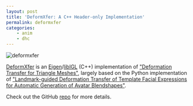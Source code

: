 ```yaml
---
layout: post
title: 'DeformXfer: A C++ Header-only Implementation'
permalink: deformxfer
categories:
    - anim
    - dhc
---
```


![deformxfer](https://github.com/jerenchen/deformxfer/raw/main/demo/dx_demo.gif)

[DeformXfer](https://github.com/jerenchen/deformxfer) is an [Eigen](https://eigen.tuxfamily.org)/[libIGL](https://libigl.github.io) (C++) implementation of ["Deformation Transfer for Triangle Meshes"](https://people.csail.mit.edu/sumner/research/deftransfer/), largely based on the Python implementation of ["Landmark-guided Deformation Transfer of Template Facial Expressions for Automatic Generation of Avatar Blendshapes"](https://github.com/diegothomas/Avatar-generation-3DRW2019-).

Check out the GitHub [repo](https://github.com/jerenchen/deformxfer) for more details.